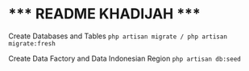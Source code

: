 # *** README KHADIJAH ***


Create Databases and Tables
    ```php artisan migrate / php artisan migrate:fresh``` 

Create Data Factory and Data Indonesian Region
    ```php artisan db:seed```

